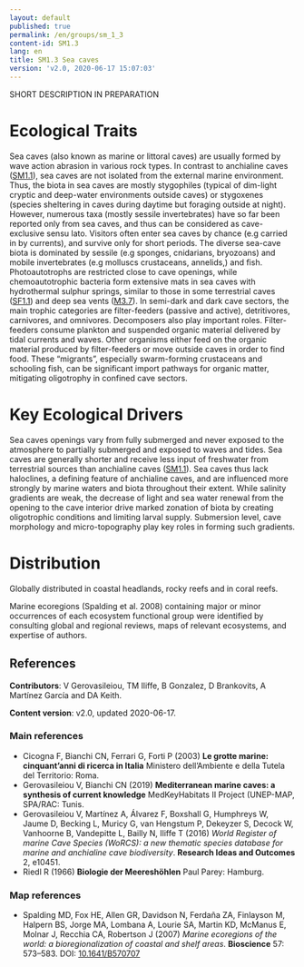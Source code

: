 ```yaml
---
layout: default
published: true
permalink: /en/groups/sm_1_3
content-id: SM1.3
lang: en
title: SM1.3 Sea caves
version: 'v2.0, 2020-06-17 15:07:03'
---
```


SHORT DESCRIPTION IN PREPARATION

# Ecological Traits
 
Sea caves (also known as marine or littoral caves) are usually formed by wave action abrasion in various rock types. In contrast to anchialine caves ([SM1.1](/explore/groups/SM1.1)), sea caves are not isolated from the external marine environment. Thus, the biota in sea caves are mostly stygophiles (typical of dim-light cryptic and deep-water environments outside caves) or stygoxenes (species sheltering in caves during daytime but foraging outside at night). However, numerous taxa (mostly sessile invertebrates) have so far been reported only from sea caves, and thus can be considered as cave-exclusive sensu lato. Visitors often enter sea caves by chance (e.g carried in by currents), and survive only for short periods. The diverse sea-cave biota is dominated by sessile (e.g sponges, cnidarians, bryozoans) and mobile invertebrates (e.g molluscs crustaceans, annelids,) and fish. Photoautotrophs are restricted close to cave openings, while chemoautotrophic bacteria form extensive mats in sea caves with hydrothermal sulphur springs, similar to those in some terrestrial caves ([SF1.1](/explore/groups/SF1.1)) and deep sea vents ([M3.7](/explore/groups/M3.7)). In semi-dark and dark cave sectors, the main trophic categories are filter-feeders (passive and active), detritivores, carnivores, and omnivores. Decomposers also play important roles. Filter-feeders consume plankton and suspended organic material delivered by tidal currents and waves. Other organisms either feed on the organic material produced by filter-feeders or move outside caves in order to find food. These “migrants”, especially swarm-forming crustaceans and schooling fish, can be significant import pathways for organic matter, mitigating oligotrophy in confined cave sectors. 
 
# Key Ecological Drivers
 
Sea caves openings vary from fully submerged and never exposed to the atmosphere to partially submerged and exposed to waves and tides. Sea caves are generally shorter and receive less input of freshwater from terrestrial sources than anchialine caves ([SM1.1](/explore/groups/SM1.1)). Sea caves thus lack haloclines, a defining feature of anchialine caves, and are influenced more strongly by marine waters and biota throughout their extent. While salinity gradients are weak, the decrease of light and sea water renewal from the opening to the cave interior drive marked zonation of biota by creating oligotrophic conditions and limiting larval supply. Submersion level, cave morphology and micro-topography play key roles in forming such gradients.

 
# Distribution
 
Globally distributed in coastal headlands, rocky reefs and in coral reefs.

Marine ecoregions (Spalding et al. 2008) containing major or minor occurrences of each ecosystem functional group were identified by consulting global and regional reviews, maps of relevant ecosystems, and expertise of authors.

## References

**Contributors**: V Gerovasileiou, TM Iliffe, B Gonzalez, D Brankovits, A Martínez García and DA Keith.

**Content version**: v2.0, updated 2020-06-17.

### Main references
* Cicogna F, Bianchi CN, Ferrari G, Forti P (2003) **Le grotte marine: cinquant’anni di ricerca in Italia** Ministero dell’Ambiente e della Tutela del Territorio: Roma.
* Gerovasileiou V, Bianchi CN (2019) **Mediterranean marine caves: a synthesis of current knowledge** MedKeyHabitats II Project (UNEP-MAP, SPA/RAC: Tunis.
* Gerovasileiou V, Martínez A, Álvarez F, Boxshall G, Humphreys W, Jaume D, Becking L, Muricy G, van Hengstum P, Dekeyzer S, Decock W, Vanhoorne B, Vandepitte L, Bailly N, Iliffe T (2016) *World Register of marine Cave Species (WoRCS): a new thematic species database for marine and anchialine cave biodiversity*. **Research Ideas and Outcomes** 2, e10451.
* Riedl R (1966) **Biologie der Meereshöhlen** Paul Parey: Hamburg.

### Map references
* Spalding MD, Fox HE, Allen GR, Davidson N, Ferdaña ZA, Finlayson M, Halpern BS, Jorge MA, Lombana A, Lourie SA, Martin KD, McManus E, Molnar J, Recchia CA, Robertson J  (2007) *Marine ecoregions of the world: a bioregionalization of coastal and shelf areas*. **Bioscience** 57: 573–583. DOI: [10.1641/B570707](http://doi.org/10.1641/B570707)
